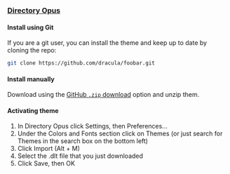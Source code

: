 ### [Directory Opus](https://www.gpsoft.com.au/)

#### Install using Git

If you are a git user, you can install the theme and keep up to date by cloning the repo:

```bash
git clone https://github.com/dracula/foobar.git
```

#### Install manually

Download using the [GitHub `.zip` download](https://github.com/dracula/foobar/archive/main.zip) option and unzip them.

#### Activating theme

1. In Directory Opus click Settings, then Preferences...
2. Under the Colors and Fonts section click on Themes (or just search for Themes in the search box on the bottom left)
3. Click Import (Alt + M)
4. Select the .dlt file that you just downloaded
5. Click Save, then OK
